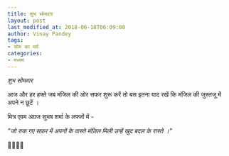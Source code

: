 ```yaml
---
title: शुभ सोमवार
layout: post
last_modified_at: 2018-06-18T06:09:00
author: Vinay Pandey
tags:
- सोम का मर्म
categories:
- मध्यम
---
```

*शुभ सोमवार*

आज और हर हफ्ते जब मंजिल की ओर सफर शुरू करें तो बस इतना याद रखें कि मंजिल की जुस्तजू में अपने न छूटें ।

मित्र एवम अग्रज सुभष शर्मा के लफ्जों में -

*_"जो रुक गए सफ़र में अपनों के वास्ते_* 
*_मंज़िल मिली उन्हें खुद बदल के रास्ते ।"_*

🙏🌷🌷🙏


